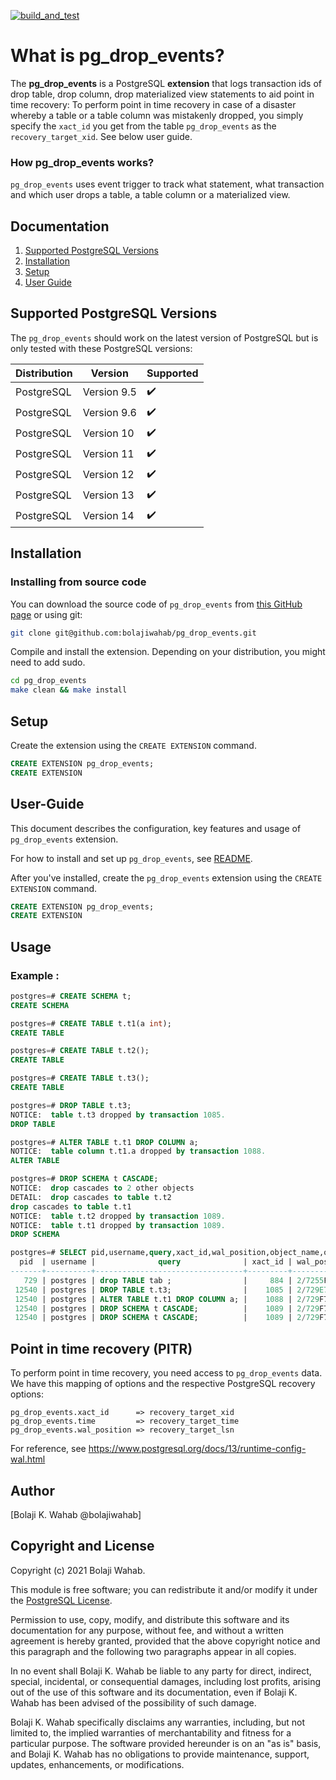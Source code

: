[![build_and_test](https://github.com/bolajiwahab/pg_drop_events/actions/workflows/build_and_test.yml/badge.svg)](https://github.com/bolajiwahab/pg_drop_events/actions/workflows/build_and_test.yml)

# What is pg_drop_events?
The **pg_drop_events** is a PostgreSQL **extension** that logs transaction ids of drop table, drop column, drop materialized view statements to aid point in time recovery: To perform point in time recovery in case of a disaster whereby a table or a table column was mistakenly dropped, you simply specify the `xact_id` you get from the table `pg_drop_events` as the `recovery_target_xid`. See below user guide.

### How pg_drop_events works?

`pg_drop_events` uses event trigger to track what statement, what transaction and which user drops a table, a table column or a materialized view.

## Documentation
1. [Supported PostgreSQL Versions](#supported-postgresql-versions)
2. [Installation](#installation)
3. [Setup](#setup)
4. [User Guide](#User-Guide)

## Supported PostgreSQL Versions
The ``pg_drop_events`` should work on the latest version of PostgreSQL but is only tested with these PostgreSQL versions:

| Distribution            |  Version       | Supported          |
| ------------------------|----------------|--------------------|
| PostgreSQL              | Version 9.5     | :heavy_check_mark: |
| PostgreSQL              | Version 9.6     | :heavy_check_mark: |
| PostgreSQL              | Version 10     | :heavy_check_mark: |
| PostgreSQL              | Version 11     | :heavy_check_mark: |
| PostgreSQL              | Version 12     | :heavy_check_mark: |
| PostgreSQL              | Version 13     | :heavy_check_mark: |
| PostgreSQL              | Version 14     | :heavy_check_mark: |

## Installation

### Installing from source code

You can download the source code of  ``pg_drop_events`` from [this GitHub page](github.com:bolajiwahab/pg_drop_events.git) or using git:
```sh
git clone git@github.com:bolajiwahab/pg_drop_events.git
```
Compile and install the extension. Depending on your distribution, you might need to add sudo.
```sh
cd pg_drop_events
make clean && make install
```
## Setup

Create the extension using the ``CREATE EXTENSION`` command.
```sql
CREATE EXTENSION pg_drop_events;
CREATE EXTENSION
```
## User-Guide

This document describes the configuration, key features and usage of ``pg_drop_events`` extension.

For how to install and set up ``pg_drop_events``, see [README](https://github.com/bolajiwahab/pg_drop_events/blob/master/README.md).

After you've installed, create the ``pg_drop_events`` extension using the ``CREATE EXTENSION`` command.

```sql
CREATE EXTENSION pg_drop_events;
CREATE EXTENSION
```

## Usage

### Example :
```sql
postgres=# CREATE SCHEMA t;
CREATE SCHEMA

postgres=# CREATE TABLE t.t1(a int);
CREATE TABLE

postgres=# CREATE TABLE t.t2();
CREATE TABLE

postgres=# CREATE TABLE t.t3();
CREATE TABLE

postgres=# DROP TABLE t.t3;
NOTICE:  table t.t3 dropped by transaction 1085.
DROP TABLE

postgres=# ALTER TABLE t.t1 DROP COLUMN a;
NOTICE:  table column t.t1.a dropped by transaction 1088.
ALTER TABLE

postgres=# DROP SCHEMA t CASCADE;
NOTICE:  drop cascades to 2 other objects
DETAIL:  drop cascades to table t.t2
drop cascades to table t.t1
NOTICE:  table t.t2 dropped by transaction 1089.
NOTICE:  table t.t1 dropped by transaction 1089.
DROP SCHEMA

postgres=# SELECT pid,username,query,xact_id,wal_position,object_name,object_type,xact_start FROM pg_drop_events;
  pid  | username |              query              | xact_id | wal_position | object_name | object_type  |          xact_start
-------+----------+---------------------------------+---------+--------------+-------------+--------------+-------------------------------
   729 | postgres | drop TABLE tab ;                |     884 | 2/7255F498   | public.tab  | table        | 2021-05-17 19:57:22.435495+08
 12540 | postgres | DROP TABLE t.t3;                |    1085 | 2/729E7920   | t.t3        | table        | 2021-05-17 20:49:21.727209+08
 12540 | postgres | ALTER TABLE t.t1 DROP COLUMN a; |    1088 | 2/729F7778   | t.t1.a      | table column | 2021-05-17 20:50:29.168078+08
 12540 | postgres | DROP SCHEMA t CASCADE;          |    1089 | 2/729F7988   | t.t2        | table        | 2021-05-17 20:51:10.929153+08
 12540 | postgres | DROP SCHEMA t CASCADE;          |    1089 | 2/729F7988   | t.t1        | table        | 2021-05-17 20:51:10.929153+08

````

## Point in time recovery (PITR)
To perform point in time recovery, you need access to `pg_drop_events` data.
We have this mapping of options and the respective PostgreSQL recovery options:
```
pg_drop_events.xact_id      => recovery_target_xid
pg_drop_events.time         => recovery_target_time
pg_drop_events.wal_position => recovery_target_lsn

```

For reference, see https://www.postgresql.org/docs/13/runtime-config-wal.html

Author
------
[Bolaji K. Wahab @bolajiwahab]

Copyright and License
---------------------
Copyright (c) 2021 Bolaji Wahab.

This module is free software; you can redistribute it and/or modify it under the [PostgreSQL License](http://www.opensource.org/licenses/postgresql).

Permission to use, copy, modify, and distribute this software and its documentation for any purpose, without fee, and without a written agreement is hereby granted, provided that the above copyright notice and this paragraph and the following two paragraphs appear in all copies.

In no event shall Bolaji K. Wahab be liable to any party for direct, indirect, special, incidental, or consequential damages, including lost profits, arising out of the use of this software and its documentation, even if Bolaji K. Wahab has been advised of the possibility of such damage.

Bolaji K. Wahab specifically disclaims any warranties, including, but not limited to, the implied warranties of merchantability and fitness for a particular purpose. The software provided hereunder is on an "as is" basis, and Bolaji K. Wahab has no obligations to provide maintenance, support, updates, enhancements, or modifications.
